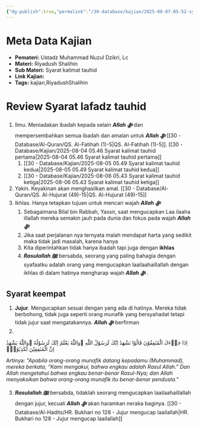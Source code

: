 ```yaml
---
{"dg-publish":true,"permalink":"/30-database/kajian/2025-08-07-05-52-syarat-kalimat-tauhid-keempat/","tags":["kajian","RiyadushShalihin"]}
---
```


# Meta Data Kajian 
<div><ul class="dataview list-view-ul"><li><span><strong>Pemateri:</strong> Ustadz Muhammad Nuzul Dzikri, Lc</span></li><li><span><strong>Materi:</strong> Riyadush Shalihin</span></li><li><span><strong>Sub Materi:</strong> Syarat kalimat tauhid</span></li><li><span><strong>Link Kajian:</strong> </span></li><li><span><strong>Tags:</strong> kajian,RiyadushShalihin</span></li></ul></div>


# Review Syarat lafadz tauhid
1. Ilmu. Meniadakan ibadah kepada selain ***Allah ﷻ*** dan mempersembahkan semua ibadah dan amalan untuk ***Allah ﷻ*** [[30 - Database/Al-Quran/QS. Al-Fatihah (1)-5\|QS. Al-Fatihah (1)-5]]. [[30 - Database/Kajian/2025-08-04 05.46 Syarat kalimat tauhid pertama\|2025-08-04 05.46 Syarat kalimat tauhid pertama]] 
	1. [[30 - Database/Kajian/2025-08-05 05.49 Syarat kalimat tauhid kedua\|2025-08-05 05.49 Syarat kalimat tauhid kedua]]
	2. [[30 - Database/Kajian/2025-08-06 05.43 Syarat kalimat tauhid ketiga\|2025-08-06 05.43 Syarat kalimat tauhid ketiga]]
2. Yakin. Keyakinan akan menghasilkan amal. [[30 - Database/Al-Quran/QS. Al-Hujurat (49)-15\|QS. Al-Hujurat (49)-15]]
3. Ikhlas. Hanya tetapkan tujuan untuk mencari wajah ***Allah ﷻ*** 
	1. Sebagaimana Bilal bin Rabbah, Yassir, saat mengucapkan Laa ilaaha illallah mereka semakin jauh pada dunia dan fokus pada wajah ***Allah ﷻ*** 
	2. Jika saat perjalanan nya ternyata malah mendapat harta yang sedikit maka tidak jadi masalah, karena hanya
	3. Kita diperintahkan tidak hanya ibadah tapi juga dengan **ikhlas**
	4. ***Rasulallah ﷺ***  bersabda, seorang yang paling bahagia dengan syafaatku adalah orang yang mengucapkan laailaahaillallah dengan ikhlas di dalam hatinya mengharap wajah ***Allah ﷻ*** .

## Syarat keempat
1. **Jujur**. Mengucapkan sesuai dengan yang ada di hatinya. Mereka tidak berbohong, tidak juga seperti orang munafik yang bersyahadat tetapi tidak jujur saat mengatakannya. ***Allah ﷻ*** berfirman
2. 
<div class="transclusion internal-embed is-loaded"><div class="markdown-embed">



اِذَا جَاۤءَكَ الْمُنٰفِقُوْنَ قَالُوْا نَشْهَدُ اِنَّكَ لَرَسُوْلُ اللّٰهِ ۘوَاللّٰهُ يَعْلَمُ اِنَّكَ لَرَسُوْلُهٗ ۗوَاللّٰهُ يَشْهَدُ اِنَّ الْمُنٰفِقِيْنَ لَكٰذِبُوْنَۚ 

Artinya: *"Apabila orang-orang munafik datang kepadamu (Muhammad), mereka berkata, “Kami mengakui, bahwa engkau adalah Rasul Allah.” Dan Allah mengetahui bahwa engkau benar-benar Rasul-Nya; dan Allah menyaksikan bahwa orang-orang munafik itu benar-benar pendusta."*


</div></div>

3. ***Rasulallah ﷺ***  bersabda, tidaklah seorang mengucapkan laailaahaillallah dengan jujur, kecuali ***Allah ﷻ*** akan haramkan neraka baginya. [[30 - Database/Al-Hadits/HR. Bukhari no 128 - Jujur mengucap laailallah\|HR. Bukhari no 128 - Jujur mengucap laailallah]]

